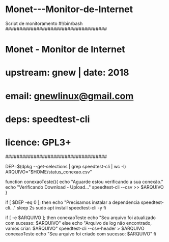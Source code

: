 # Monet---Monitor-de-Internet
Script de monitoramento
#!/bin/bash
####################################
#   Monet - Monitor de Internet    #
#                                  #
#   upstream: gnew  | date: 2018   #
#   email: gnewlinux@gmail.com     #
#                                  #
#   deps: speedtest-cli            #
#   licence: GPL3+                 #
####################################

DEP=$(dpkg --get-selections | grep speedtest-cli | wc -l)
ARQUIVO="$HOME/status_conexao.csv"

function conexaoTeste(){
   echo "Aguarde estou verificando a sua conexão."
   echo "Verificando Download - Upload..."
   speedtest-cli --csv >> $ARQUIVO
}

if [ $DEP -eq 0 ]; then
   echo "Precisamos instalar a dependencia speedtest-cli..."
   sleep 2s
   sudo apt install speedtest-cli -y
fi

if [ -e $ARQUIVO ]; then
   conexaoTeste
   echo "Seu arquivo foi atualizado com sucesso: $ARQUIVO"
else
   echo "Arquivo de log não encontrado, vamos criar: $ARQUIVO"
   speedtest-cli --csv-header > $ARQUIVO
   conexaoTeste
   echo "Seu arquivo foi criado com sucesso: $ARQUIVO"
fi
